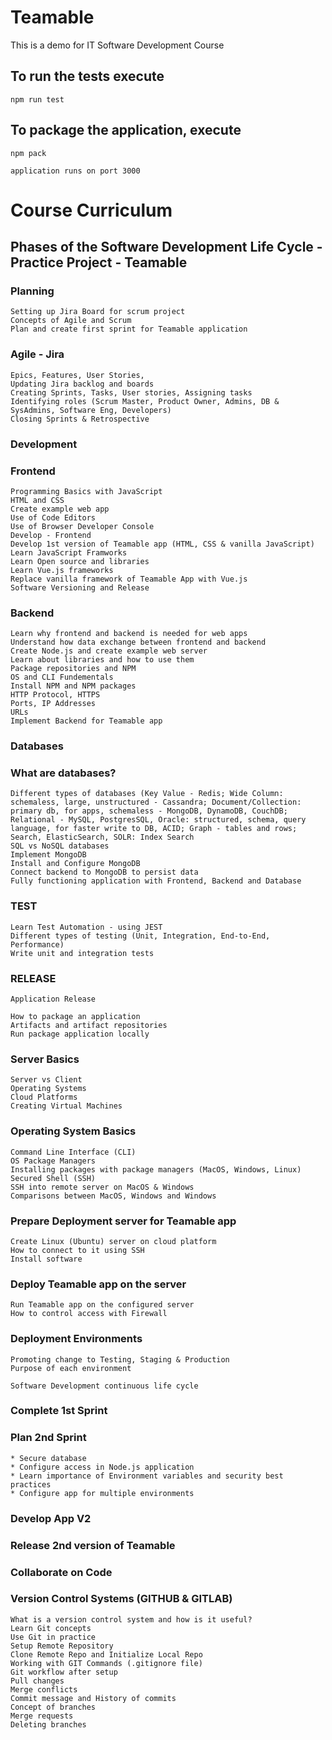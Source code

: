 # Teamable
This is a demo for IT Software Development Course

## To run the tests execute

    npm run test

## To package the application, execute

    npm pack

    application runs on port 3000

# Course Curriculum

## Phases of the Software Development Life Cycle - Practice Project - Teamable

### Planning

    Setting up Jira Board for scrum project
    Concepts of Agile and Scrum
    Plan and create first sprint for Teamable application

### Agile - Jira

    Epics, Features, User Stories, 
    Updating Jira backlog and boards
    Creating Sprints, Tasks, User stories, Assigning tasks
    Identifying roles (Scrum Master, Product Owner, Admins, DB & SysAdmins, Software Eng, Developers)
    Closing Sprints & Retrospective

### Development

### Frontend

    Programming Basics with JavaScript
    HTML and CSS
    Create example web app
    Use of Code Editors
    Use of Browser Developer Console
    Develop - Frontend
    Develop 1st version of Teamable app (HTML, CSS & vanilla JavaScript)
    Learn JavaScript Framworks
    Learn Open source and libraries
    Learn Vue.js frameworks
    Replace vanilla framework of Teamable App with Vue.js
    Software Versioning and Release 

### Backend

    Learn why frontend and backend is needed for web apps
    Understand how data exchange between frontend and backend
    Create Node.js and create example web server
    Learn about libraries and how to use them
    Package repositories and NPM
    OS and CLI Fundementals
    Install NPM and NPM packages
    HTTP Protocol, HTTPS
    Ports, IP Addresses
    URLs
    Implement Backend for Teamable app

### Databases
    
    
### What are databases?
    
    Different types of databases (Key Value - Redis; Wide Column: schemaless, large, unstructured - Cassandra; Document/Collection: primary db, for apps, schemaless - MongoDB, DynamoDB, CouchDB; Relational - MySQL, PostgresSQL, Oracle: structured, schema, query language, for faster write to DB, ACID; Graph - tables and rows; Search, ElasticSearch, SOLR: Index Search
    SQL vs NoSQL databases
    Implement MongoDB
    Install and Configure MongoDB
    Connect backend to MongoDB to persist data
    Fully functioning application with Frontend, Backend and Database

### TEST

    Learn Test Automation - using JEST
    Different types of testing (Unit, Integration, End-to-End, Performance)
    Write unit and integration tests


### RELEASE

    Application Release

    How to package an application
    Artifacts and artifact repositories
    Run package application locally

### Server Basics

    Server vs Client
    Operating Systems
    Cloud Platforms
    Creating Virtual Machines

### Operating System Basics

    Command Line Interface (CLI)
    OS Package Managers
    Installing packages with package managers (MacOS, Windows, Linux)
    Secured Shell (SSH)
    SSH into remote server on MacOS & Windows
    Comparisons between MacOS, Windows and Windows

### Prepare Deployment server for Teamable app

    Create Linux (Ubuntu) server on cloud platform
    How to connect to it using SSH
    Install software

### Deploy Teamable app on the server

    Run Teamable app on the configured server
    How to control access with Firewall

### Deployment Environments

    Promoting change to Testing, Staging & Production
    Purpose of each environment

    Software Development continuous life cycle
    
### Complete 1st Sprint
    
### Plan 2nd Sprint
    
    * Secure database
    * Configure access in Node.js application
    * Learn importance of Environment variables and security best practices
    * Configure app for multiple environments

### Develop App V2

### Release 2nd version of Teamable

### Collaborate on Code

### Version Control Systems (GITHUB & GITLAB)
    
    What is a version control system and how is it useful?
    Learn Git concepts
    Use Git in practice
    Setup Remote Repository
    Clone Remote Repo and Initialize Local Repo
    Working with GIT Commands (.gitignore file)
    Git workflow after setup
    Pull changes
    Merge conflicts
    Commit message and History of commits
    Concept of branches
    Merge requests
    Deleting branches
    
    

    
